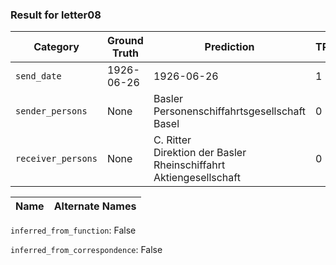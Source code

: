 ### Result for letter08
| Category          | Ground Truth | Prediction | TP | FP | FN |
|------------------|--------------|------------|----|----|----|
| `send_date`        | 1926-06-26 | 1926-06-26 | 1 | 0 | 0 |
| `sender_persons`  | None | Basler Personenschiffahrtsgesellschaft Basel | 0 | 1 | 0 |
| `receiver_persons` | None | C. Ritter<br>Direktion der Basler Rheinschiffahrt Aktiengesellschaft | 0 | 2 | 0 |

| Name | Alternate Names |
| --- | --- |

`inferred_from_function`: False

`inferred_from_correspondence`: False
